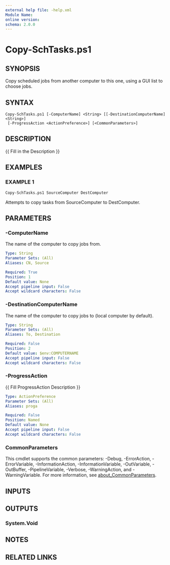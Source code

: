 ```yaml
---
external help file: -help.xml
Module Name:
online version:
schema: 2.0.0
---
```


# Copy-SchTasks.ps1

## SYNOPSIS
Copy scheduled jobs from another computer to this one, using a GUI list to choose jobs.

## SYNTAX

```
Copy-SchTasks.ps1 [-ComputerName] <String> [[-DestinationComputerName] <String>]
 [-ProgressAction <ActionPreference>] [<CommonParameters>]
```

## DESCRIPTION
{{ Fill in the Description }}

## EXAMPLES

### EXAMPLE 1
```
Copy-SchTasks.ps1 SourceComputer DestComputer
```

Attempts to copy tasks from SourceComputer to DestComputer.

## PARAMETERS

### -ComputerName
The name of the computer to copy jobs from.

```yaml
Type: String
Parameter Sets: (All)
Aliases: CN, Source

Required: True
Position: 1
Default value: None
Accept pipeline input: False
Accept wildcard characters: False
```

### -DestinationComputerName
The name of the computer to copy jobs to (local computer by default).

```yaml
Type: String
Parameter Sets: (All)
Aliases: To, Destination

Required: False
Position: 2
Default value: $env:COMPUTERNAME
Accept pipeline input: False
Accept wildcard characters: False
```

### -ProgressAction
{{ Fill ProgressAction Description }}

```yaml
Type: ActionPreference
Parameter Sets: (All)
Aliases: proga

Required: False
Position: Named
Default value: None
Accept pipeline input: False
Accept wildcard characters: False
```

### CommonParameters
This cmdlet supports the common parameters: -Debug, -ErrorAction, -ErrorVariable, -InformationAction, -InformationVariable, -OutVariable, -OutBuffer, -PipelineVariable, -Verbose, -WarningAction, and -WarningVariable. For more information, see [about_CommonParameters](http://go.microsoft.com/fwlink/?LinkID=113216).

## INPUTS

## OUTPUTS

### System.Void
## NOTES

## RELATED LINKS
